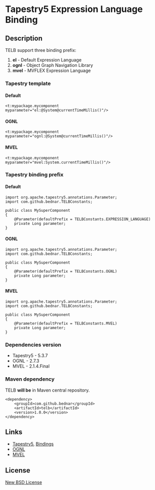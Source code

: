 # Tapestry5 Expression Language Binding

## Description

TELB support three binding prefix:

1. __el__ - Default Expression Language
2. __ognl__ - Object Graph Navigation Library
3. __mvel__ - MVFLEX Expression Language

### Tapestry template

#### Default

    <t:mypackage.mycomponent myparameter="el:@System@currentTimeMillis()"/>
    
#### OGNL

    <t:mypackage.mycomponent myparameter="ognl:@System@currentTimeMillis()"/>
    
#### MVEL

    <t:mypackage.mycomponent myparameter="mvel:System.currentTimeMillis()"/>
    
### Tapestry binding prefix

#### Default

    import org.apache.tapestry5.annotations.Parameter;
    import com.github.bednar.TELBConstants;

    public class MySuperComponent
    {
        @Parameter(defaultPrefix = TELBConstants.EXPRESSION_LANGUAGE)
        private Long parameter;
    }
    
#### OGNL

    import org.apache.tapestry5.annotations.Parameter;
    import com.github.bednar.TELBConstants;

    public class MySuperComponent
    {
        @Parameter(defaultPrefix = TELBConstants.OGNL)
        private Long parameter;
    }
    
#### MVEL

    import org.apache.tapestry5.annotations.Parameter;
    import com.github.bednar.TELBConstants;

    public class MySuperComponent
    {
        @Parameter(defaultPrefix = TELBConstants.MVEL)
        private Long parameter;
    }

### Dependencies version

 - Tapestry5 - 5.3.7
 - OGNL - 2.7.3
 - MVEL - 2.1.4.Final

### Maven dependency

TELB __will be__ in Maven central repository.

    <dependency>
        <groupId>com.github.bednar</groupId>
        <artifactId>telb</artifactId>
        <version>1.0.0</version>
    </dependency>

## Links
 - [Tapestry5](http://tapestry.apache.org/), [Bindings](http://tapestry.apache.org/component-parameters.html#ComponentParameters-BindingExpressions)
 - [OGNL](http://commons.apache.org/proper/commons-ognl/)
 - [MVEL](http://mvel.codehaus.org)

## License

[New BSD License](http://en.wikipedia.org/wiki/BSD_licenses#3-clause_license_.28.22Revised_BSD_License.22.2C_.22New_BSD_License.22.2C_or_.22Modified_BSD_License.22.29)
